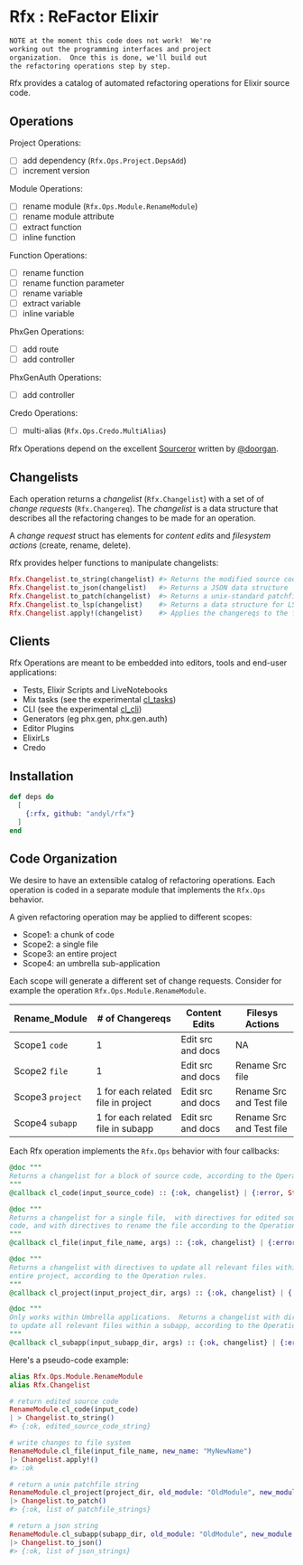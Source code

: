 # Rfx : ReFactor Elixir

```markdown
NOTE at the moment this code does not work!  We're
working out the programming interfaces and project
organization.  Once this is done, we'll build out
the refactoring operations step by step.
```

Rfx provides a catalog of automated refactoring operations for Elixir source
code.  

## Operations

Project Operations:

- [ ] add dependency (`Rfx.Ops.Project.DepsAdd`)
- [ ] increment version

Module Operations:

- [ ] rename module (`Rfx.Ops.Module.RenameModule`)
- [ ] rename module attribute
- [ ] extract function
- [ ] inline function

Function Operations:

- [ ] rename function
- [ ] rename function parameter
- [ ] rename variable
- [ ] extract variable
- [ ] inline variable

PhxGen Operations:

- [ ] add route
- [ ] add controller

PhxGenAuth Operations:

- [ ] add controller

Credo Operations:

- [ ] multi-alias (`Rfx.Ops.Credo.MultiAlias`)

Rfx Operations depend on the excellent
[Sourceror](http://github.com/doorgan/sourceror) written by
[@doorgan](http://github.com/doorgan).

## Changelists

Each operation returns a *changelist* (`Rfx.Changelist`) with a set of of
*change requests* (`Rfx.Changereq`).  The *changelist* is a data structure that
describes all the refactoring changes to be made for an operation.

A *change request* struct has elements for *content edits* and *filesystem
actions* (create, rename, delete).

Rfx provides helper functions to manipulate changelists:

```elixir
Rfx.Changelist.to_string(changelist) #> Returns the modified source code
Rfx.Changelist.to_json(changelist)   #> Returns a JSON data structure
Rfx.Changelist.to_patch(changelist)  #> Returns a unix-standard patchfile
Rfx.Changelist.to_lsp(changelist)    #> Returns a data structure for LSP
Rfx.Changelist.apply!(changelist)    #> Applies the changereqs to the filesystem
```

## Clients 

Rfx Operations are meant to be embedded into editors, tools and end-user
applications:

- Tests, Elixir Scripts and LiveNotebooks
- Mix tasks (see the experimental [cl_tasks](https://github.andyl/cl_tasks))
- CLI (see the experimental [cl_cli](https://github.com/andyl/cl_cli))
- Generators (eg phx.gen, phx.gen.auth)
- Editor Plugins
- ElixirLs
- Credo

## Installation

```elixir
def deps do
  [
    {:rfx, github: "andyl/rfx"}
  ]
end
```

## Code Organization

We desire to have an extensible catalog of refactoring operations.  Each
operation is coded in a separate module that implements the `Rfx.Ops`
behavior.

A given refactoring operation may be applied to different scopes:

- Scope1: a chunk of code
- Scope2: a single file
- Scope3: an entire project
- Scope4: an umbrella sub-application

Each scope will generate a different set of change requests.  Consider for
example the operation `Rfx.Ops.Module.RenameModule`.

| Rename_Module    | # of Changereqs                    | Content Edits     | Filesys Actions          |
|------------------|------------------------------------|-------------------|--------------------------|
| Scope1 `code`    | 1                                  | Edit src and docs | NA                       |
| Scope2 `file`    | 1                                  | Edit src and docs | Rename Src file          |
| Scope3 `project` | 1 for each related file in project | Edit src and docs | Rename Src and Test file |
| Scope4 `subapp`  | 1 for each related file in subapp  | Edit src and docs | Rename Src and Test file |

Each Rfx operation implements the `Rfx.Ops` behavior with four callbacks:

```elixir
@doc """
Returns a changelist for a block of source code, according to the Operation rules.
"""
@callback cl_code(input_source_code) :: {:ok, changelist} | {:error, String.t}

@doc """
Returns a changelist for a single file,  with directives for edited source
code, and with directives to rename the file according to the Operation rules.
"""
@callback cl_file(input_file_name, args) :: {:ok, changelist} | {:error, String.t}

@doc """
Returns a changelist with directives to update all relevant files within an
entire project, according to the Operation rules.
"""
@callback cl_project(input_project_dir, args) :: {:ok, changelist} | {:error, String.t}

@doc """
Only works within Umbrella applications.  Returns a changelist with directives
to update all relevant files within a subapp, according to the Operation rules.
"""
@callback cl_subapp(input_subapp_dir, args) :: {:ok, changelist} | {:error, String.t}
```

Here's a pseudo-code example:

```elixir
alias Rfx.Ops.Module.RenameModule
alias Rfx.Changelist

# return edited source code
RenameModule.cl_code(input_code) 
| > Changelist.to_string()
#> {:ok, edited_source_code_string}

# write changes to file system
RenameModule.cl_file(input_file_name, new_name: "MyNewName") 
|> Changelist.apply!()
#> :ok  

# return a unix patchfile string
RenameModule.cl_project(project_dir, old_module: "OldModule", new_module: "NewModule") 
|> Changelist.to_patch()
#> {:ok, list of patchfile_strings}

# return a json string
RenameModule.cl_subapp(subapp_dir, old_module: "OldModule", new_module: "NewModule") 
|> Changelist.to_json()
#> {:ok, list of json_strings}
```

